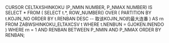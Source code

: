 CURSOR CELTAXSHINKOKU (P_NMIN NUMBER, P_NMAX NUMBER) IS
  SELECT *
  FROM (
    SELECT t.*,
           ROW_NUMBER() OVER (
             PARTITION BY t.KOJIN_NO
             ORDER BY t.RENBAN DESC       -- 取该KOJIN_NO的最大连番
           ) AS rn
    FROM ZABWSHINKOKU_ELTAXCSV t
    WHERE t.NENBUN = GJOKEN.INENDO
  )
  WHERE rn = 1
    AND RENBAN BETWEEN P_NMIN AND P_NMAX
  ORDER BY RENBAN;